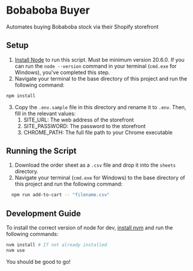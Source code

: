 # Bobaboba Buyer
Automates buying Bobaboba stock via their Shopify storefront

## Setup
1. [Install Node](https://nodejs.org/en/download/prebuilt-installer) to run this script. Must be minimum version 20.6.0. If you can run the `node --version` command in your terminal (`cmd.exe` for Windows), you've completed this step.
2. Navigate your terminal to the base directory of this project and run the following command:
```bash
npm install
```
3. Copy the `.env.sample` file in this directory and rename it to `.env`. Then, fill in the relevant values:
    1. SITE_URL: The web address of the storefront
    2. SITE_PASSWORD: The password to the storefront
    3. CHROME_PATH: The full file path to your Chrome executable


## Running the Script
1. Download the order sheet as a `.csv` file and drop it into the `sheets` directory.
2. Navigate your terminal (`cmd.exe` for Windows) to the base directory of this project and run the following command:
```bash
  npm run add-to-cart -- "filename.csv"
```

## Development Guide
To install the correct version of node for dev, [install nvm](https://github.com/nvm-sh/nvm) and run the following commands:
```bash
nvm install # If not already installed
nvm use
```

You should be good to go!
